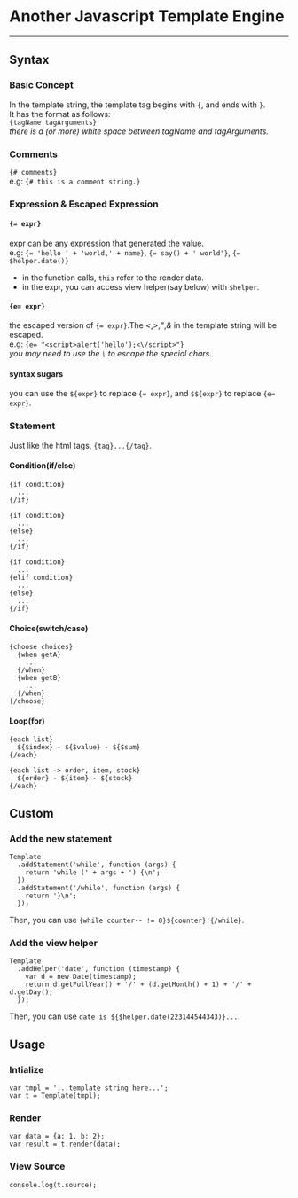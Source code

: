 # Another Javascript Template Engine

---

## Syntax

### Basic Concept

In the template string, the template tag begins with `{`, and ends with `}`.      
It has the format as follows:  
`{tagName tagArguments}`  
*there is a (or more) white space between tagName and tagArguments.*  

### Comments
`{# comments}`  
e.g: `{# this is a comment string.}`  

### Expression & Escaped Expression

#### `{= expr}`  
expr can be any expression that generated the value.  
e.g: `{= 'hello ' + 'world,' + name}`, `{= say() + ' world'}`, `{= $helper.date()}`   
  - in the function calls, `this` refer to the render data.
  - in the expr, you can access view helper(say below) with `$helper`.

#### `{e= expr}`
the escaped version of `{= expr}`.The *<*,*>*,*"*,*&* in the template string will be escaped.  
e.g: `{e= "<script>alert('hello');<\/script>"}`  
*you may need to use the `\` to escape the special chars.*


#### syntax sugars 
you can use the `${expr}` to replace `{= expr}`, and `$${expr}` to replace `{e= expr}`.

### Statement

Just like the html tags, `{tag}...{/tag}`.

#### Condition(if/else)

    {if condition}
      ...
    {/if}

    {if condition}
      ...
    {else}
      ...
    {/if}

    {if condition}
      ...
    {elif condition}
      ...
    {else}
      ...
    {/if}

#### Choice(switch/case)

    {choose choices}
      {when getA}
        ...
      {/when}
      {when getB}
        ...
      {/when}
    {/choose}

#### Loop(for)
    
    {each list}
      ${$index} - ${$value} - ${$sum}
    {/each}

    {each list -> order, item, stock}
      ${order} - ${item} - ${stock}
    {/each}

## Custom

### Add the new statement
    Template
      .addStatement('while', function (args) {
        return 'while (' + args + ') {\n';
      })
      .addStatement('/while', function (args) {
        return '}\n';
      });

Then, you can use `{while counter-- != 0}${counter}!{/while}`.

### Add the view helper
    Template
      .addHelper('date', function (timestamp) {
        var d = new Date(timestamp);
        return d.getFullYear() + '/' + (d.getMonth() + 1) + '/' + d.getDay();
      });

Then, you can use `date is ${$helper.date(223144544343)}...`.

## Usage

### Intialize

    var tmpl = '...template string here...';
    var t = Template(tmpl);

### Render

    var data = {a: 1, b: 2};
    var result = t.render(data);

### View Source

    console.log(t.source);
